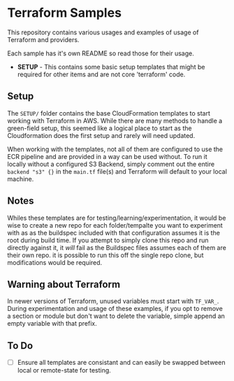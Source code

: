 # Terraform Samples

This repository contains various usages and examples of usage of Terraform and providers.

Each sample has it's own README so read those for their usage.

* **SETUP** - This contains some basic setup templates that might be required for other items and are not core 'terraform' code.

## Setup

The `SETUP/` folder contains the base CloudFormation templates to start working with Terraform in AWS.  While there are many methods to handle a green-field setup, this seemed like a logical place to start as the Cloudformation does the first setup and rarely will need updated.

When working with the templates, not all of them are configured to use the ECR pipeline and are provided in a way can be used without.  To run it locally without a configured S3 Backend, simply comment out the entire `backend "s3" {}` in the `main.tf` file(s) and Terraform will default to your local machine.  

## Notes

Whiles these templates are for testing/learning/experimentation, it would be wise to create a new repo for each folder/tempalte you want to experiment with as as the buildspec included with that configuration assumes it is the root during build time.  If you attempt to simply clone this repo and run directly against it, it _will_ fail as the Buildspec files assumes each of them are their own repo.  it is possible to run this off the single repo clone, but modifications would be required.

## Warning about Terraform

In newer versions of Terraform, unused variables must start with `TF_VAR_`.  During experimentation and usage of these examples, if you opt to remove a section or module but don't want to delete the variable, simple append an empty variable with that prefix.


## To Do

- [ ] Ensure all templates are consistant and can easily be swapped between local or remote-state for testing.